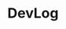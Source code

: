 ---
layout: list
title: DevLog
slug: devlog
description: >
  This category captures debugging experiences, development notes, and practical tips.   
  It provides solutions to technical issues, configuration guides, and real-world troubleshooting to streamline the development workflow.  
sitemap: true
---